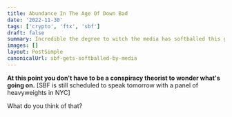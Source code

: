 ```yaml
---
title: Abundance In The Age Of Down Bad
date: '2022-11-30'
tags: ['crypto', 'ftx', 'sbf']
draft: false
summary: Incredible the degree to witch the media has softballed this guy 
images: []
layout: PostSimple
canonicalUrl: sbf-gets-softballed-by-media
---
```


**At this point you don't have to be a conspiracy theorist to wonder what's going on.** [SBF is still scheduled to speak tomorrow with a panel of heavyweights in NYC]

What do you think of that?